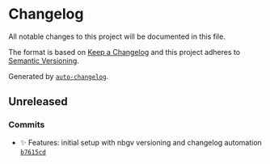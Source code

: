 # Changelog

All notable changes to this project will be documented in this file.

The format is based on [Keep a Changelog](https://keepachangelog.com/en/1.0.0/)
and this project adheres to [Semantic Versioning](https://semver.org/spec/v2.0.0.html).

Generated by [`auto-changelog`](https://github.com/CookPete/auto-changelog).

## Unreleased

### Commits

- ✨ Features: initial setup with nbgv versioning and changelog automation [`b7615cd`](https://github.com/GurdipS5/DevOpsPolicies.OPNSense/commit/b7615cd927f10b7018ec313d74ede68a25534721)
